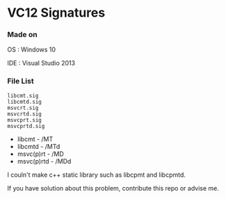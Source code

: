 # VC12 Signatures


### Made on 

OS : Windows 10

IDE : Visual Studio 2013

### File List
```
libcmt.sig 
libcmtd.sig 
msvcrt.sig 
msvcrtd.sig 
msvcprt.sig 
msvcprtd.sig 
```

* libcmt - /MT
* libcmtd - /MTd
* msvc(p)rt - /MD
* msvc(p)rtd - /MDd



I couln't make c++ static library such as libcpmt and libcpmtd.

If you have solution about this problem, contribute this repo or advise me.
